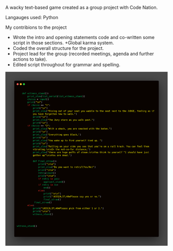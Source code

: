 A wacky text-based game created as a group project with Code Nation.

Langauges used: Python

My contribions to the project

* Wrote the intro and opening statements code and co-written some script in those sections. +Global karma system.
* Coded the overall structure for the project.
* Project lead for the group (recorded meetings, agenda and further actions to take).
* Edited script throughout for grammar and spelling.


<img src="/carbon.png" alt="source code"/>

                                   
